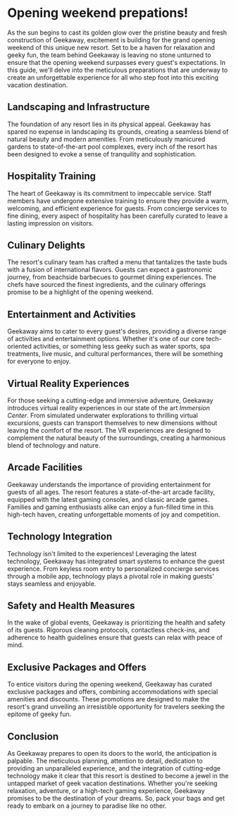 # Opening weekend prepations!

As the sun begins to cast its golden glow over the pristine beauty and fresh construction of Geekaway, excitement is building for the grand opening weekend of this unique new resort. Set to be a haven for relaxation and geeky fun, the team behind Geekaway is leaving no stone unturned to ensure that the opening weekend surpasses every guest's expectations. In this guide, we'll delve into the meticulous preparations that are underway to create an unforgettable experience for all who step foot into this exciting vacation destination.

## Landscaping and Infrastructure

The foundation of any resort lies in its physical appeal. Geekaway has spared no expense in landscaping its grounds, creating a seamless blend of natural beauty and modern amenities. From meticulously manicured gardens to state-of-the-art pool complexes, every inch of the resort has been designed to evoke a sense of tranquility and sophistication.

## Hospitality Training

The heart of Geekaway is its commitment to impeccable service. Staff members have undergone extensive training to ensure they provide a warm, welcoming, and efficient experience for guests. From concierge services to fine dining, every aspect of hospitality has been carefully curated to leave a lasting impression on visitors.

## Culinary Delights

The resort's culinary team has crafted a menu that tantalizes the taste buds with a fusion of international flavors. Guests can expect a gastronomic journey, from beachside barbecues to gourmet dining experiences. The chefs have sourced the finest ingredients, and the culinary offerings promise to be a highlight of the opening weekend.

## Entertainment and Activities

Geekaway aims to cater to every guest's desires, providing a diverse range of activities and entertainment options. Whether it's one of our core tech-oriented activities, or something less geeky such as water sports, spa treatments, live music, and cultural performances, there will be something for everyone to enjoy.

## Virtual Reality Experiences

For those seeking a cutting-edge and immersive adventure, Geekaway introduces virtual reality experiences in our state of the art _Immersion Center_. From simulated underwater explorations to thrilling virtual excursions, guests can transport themselves to new dimensions without leaving the comfort of the resort. The VR experiences are designed to complement the natural beauty of the surroundings, creating a harmonious blend of technology and nature.

## Arcade Facilities

Geekaway understands the importance of providing entertainment for guests of all ages. The resort features a state-of-the-art arcade facility, equipped with the latest gaming consoles, and classic arcade games. Families and gaming enthusiasts alike can enjoy a fun-filled time in this high-tech haven, creating unforgettable moments of joy and competition.

## Technology Integration

Technology isn't limited to the experiences! Leveraging the latest technology, Geekaway has integrated smart systems to enhance the guest experience. From keyless room entry to personalized concierge services through a mobile app, technology plays a pivotal role in making guests' stays seamless and enjoyable.

## Safety and Health Measures

In the wake of global events, Geekaway is prioritizing the health and safety of its guests. Rigorous cleaning protocols, contactless check-ins, and adherence to health guidelines ensure that guests can relax with peace of mind.

## Exclusive Packages and Offers

To entice visitors during the opening weekend, Geekaway has curated exclusive packages and offers, combining accommodations with special amenities and discounts. These promotions are designed to make the resort's grand unveiling an irresistible opportunity for travelers seeking the epitome of geeky fun.

## Conclusion

As Geekaway prepares to open its doors to the world, the anticipation is palpable. The meticulous planning, attention to detail, dedication to providing an unparalleled experience, and the integration of cutting-edge technology make it clear that this resort is destined to become a jewel in the untapped market of geek vacation destinations. Whether you're seeking relaxation, adventure, or a high-tech gaming experience, Geekaway promises to be the destination of your dreams. So, pack your bags and get ready to embark on a journey to paradise like no other.
